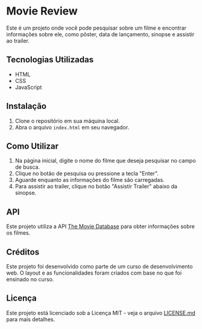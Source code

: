 # Movie Review

Este é um projeto onde você pode pesquisar sobre um filme e encontrar informações sobre ele, como pôster, data de lançamento, sinopse e assistir ao trailer.

## Tecnologias Utilizadas

- HTML
- CSS
- JavaScript

## Instalação

1. Clone o repositório em sua máquina local.
2. Abra o arquivo `index.html` em seu navegador.

## Como Utilizar

1. Na página inicial, digite o nome do filme que deseja pesquisar no campo de busca.
2. Clique no botão de pesquisa ou pressione a tecla "Enter".
3. Aguarde enquanto as informações do filme são carregadas.
4. Para assistir ao trailer, clique no botão "Assistir Trailer" abaixo da sinopse.

## API

Este projeto utiliza a API [The Movie Database](https://www.themoviedb.org/) para obter informações sobre os filmes.

## Créditos

Este projeto foi desenvolvido como parte de um curso de desenvolvimento web. O layout e as funcionalidades foram criados com base no que foi ensinado no curso.

## Licença

Este projeto está licenciado sob a Licença MIT - veja o arquivo [LICENSE.md](LICENSE.md) para mais detalhes.